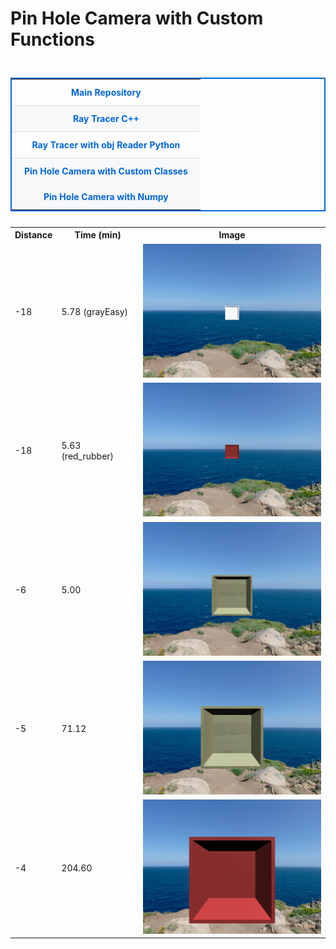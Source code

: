 
<h1 align="left">Pin Hole Camera with Custom Functions</h1>

<p align="right">
  <table align="right" style="border: 2px solid #0366d6; border-collapse: collapse; margin: 25px auto;">
    <tr>
      <td align="center" style="padding: 12px 20px; border-bottom: 1px solid #ddd;"><a href="https://github.com/moezdurrani/ChromaticAberration" style="text-decoration: none; color: #0366d6; font-weight:   bold;">Main Repository</a></td>
    </tr>
    <tr style="background-color: #f6f8fa;">
      <td align="center" style="padding: 12px 20px; border-bottom: 1px solid #ddd;"><a href="https://github.com/moezdurrani/tinyRayTracer" style="text-decoration: none; color: #0366d6; font-weight: bold;">Ray Tracer C++</a></td>
    </tr>
    <tr>
      <td align="center" style="padding: 12px 20px; border-bottom: 1px solid #ddd;"><a href="https://github.com/moezdurrani/TinyRayTracerPython" style="text-decoration: none; color: #0366d6; font-weight: bold;">Ray Tracer with obj Reader Python</a></td>
    </tr>
    <tr style="background-color: #f6f8fa;">
      <td align="center" style="padding: 12px 20px;"><a href="https://github.com/moezdurrani/pinHoleCameraCustom" style="text-decoration: none; color: #0366d6; font-weight: bold;">Pin Hole Camera with Custom Classes</a></td>
    </tr>
    <tr style="background-color: #f6f8fa;">
      <td align="center" style="padding: 12px 20px;"><a href="https://github.com/moezdurrani/pinHoleCameraNumpy" style="text-decoration: none; color: #0366d6; font-weight: bold;">Pin Hole Camera with Numpy</a></td>
    </tr>
  </table>
</p>



<table align="center">
  <tr>
    <th>Distance</th>
    <th>Time (min)</th>
    <th>Image</th>
  </tr>
  <tr>
    <td>-18</td>
    <td>5.78 (grayEasy)</td>
    <td><img src="https://github.com/moezdurrani/pinHoleCameraCustom/blob/main/images/18gray.png" alt="gray cube"></td>
  </tr>
  <tr>
    <td>-18</td>
    <td>5.63 (red_rubber)</td>
    <td><img src="https://github.com/moezdurrani/pinHoleCameraCustom/blob/main/images/18red.png" alt="red cube"></td>
  </tr>
  <tr>
    <td>-6</td>
    <td>5.00</td>
    <td><img src="https://github.com/moezdurrani/pinHoleCameraCustom/blob/main/images/6gray.png" alt="beige cube"></td>
  </tr>
  <tr>
    <td>-5</td>
    <td>71.12</td>
    <td><img src="https://github.com/moezdurrani/pinHoleCameraCustom/blob/main/images/5gray.png" alt="beige cube with shadow"></td>
  </tr>
  <tr>
    <td>-4</td>
    <td>204.60</td>
    <td><img src="https://github.com/moezdurrani/pinHoleCameraCustom/blob/main/images/4gray.png" alt="beige cube"></td>
  </tr>
</table>

